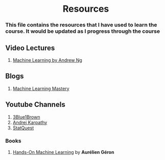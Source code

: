 <div align="center">

# Resources

</div>

### This file contains the resources that I have used to learn the course. It would be updated as I progress through the course

## Video Lectures

1. [Machine Learning by Andrew Ng](https://www.coursera.org/learn/machine-learning)

## Blogs

1. [Machine Learning Mastery](https://machinelearningmastery.com/)

## Youtube Channels

1. [3Blue1Brown](https://www.youtube.com/channel/UCYO_jab_esuFRV4b17AJtAw)
2. [Andrej Karpathy](https://www.youtube.com/@AndrejKarpathy/featured)
3. [StatQuest](https://www.youtube.com/channel/UCtYLUTtgS3k1Fg4y5tAhLbw)

### Books

1. [Hands-On Machine Learning](https://www.amazon.com/Hands-Machine-Learning-Scikit-Learn-TensorFlow/dp/1098125975/ref=sr_1_1?crid=3CDP8TML7C51S&keywords=Machine+learning&qid=1668994456&s=books&sprefix=machine+lear%2Cstripbooks-intl-ship%2C966&sr=1-1) by **Aurélien Géron**
